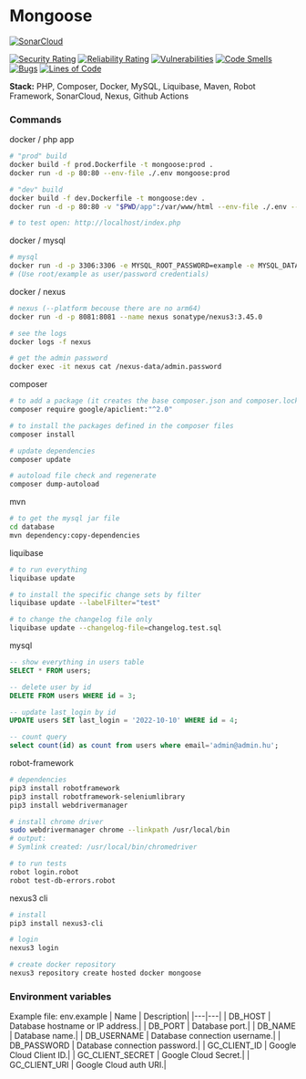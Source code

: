 # Mongoose

[![SonarCloud](https://sonarcloud.io/images/project_badges/sonarcloud-white.svg)](https://sonarcloud.io/summary/new_code?id=nagyzekkyandras_mongoose)

[![Security Rating](https://sonarcloud.io/api/project_badges/measure?project=nagyzekkyandras_mongoose&metric=security_rating)](https://sonarcloud.io/summary/new_code?id=nagyzekkyandras_mongoose)
[![Reliability Rating](https://sonarcloud.io/api/project_badges/measure?project=nagyzekkyandras_mongoose&metric=reliability_rating)](https://sonarcloud.io/summary/new_code?id=nagyzekkyandras_mongoose)
[![Vulnerabilities](https://sonarcloud.io/api/project_badges/measure?project=nagyzekkyandras_mongoose&metric=vulnerabilities)](https://sonarcloud.io/summary/new_code?id=nagyzekkyandras_mongoose)
[![Code Smells](https://sonarcloud.io/api/project_badges/measure?project=nagyzekkyandras_mongoose&metric=code_smells)](https://sonarcloud.io/summary/new_code?id=nagyzekkyandras_mongoose)
[![Bugs](https://sonarcloud.io/api/project_badges/measure?project=nagyzekkyandras_mongoose&metric=bugs)](https://sonarcloud.io/summary/new_code?id=nagyzekkyandras_mongoose)
[![Lines of Code](https://sonarcloud.io/api/project_badges/measure?project=nagyzekkyandras_mongoose&metric=ncloc)](https://sonarcloud.io/summary/new_code?id=nagyzekkyandras_mongoose)

**Stack:** PHP, Composer, Docker, MySQL, Liquibase, Maven, Robot Framework, SonarCloud, Nexus, Github Actions

### Commands
docker / php app
```sh
# "prod" build
docker build -f prod.Dockerfile -t mongoose:prod .
docker run -d -p 80:80 --env-file ./.env mongoose:prod

# "dev" build
docker build -f dev.Dockerfile -t mongoose:dev .
docker run -d -p 80:80 -v "$PWD/app":/var/www/html --env-file ./.env --name app mongoose:dev

# to test open: http://localhost/index.php
```
docker / mysql
```sh
# mysql
docker run -d -p 3306:3306 -e MYSQL_ROOT_PASSWORD=example -e MYSQL_DATABASE=mongoose -e TZ=Europe/Budapest --name mysql mysql:8
# (Use root/example as user/password credentials)
```
docker / nexus
```sh
# nexus (--platform becouse there are no arm64)
docker run -d -p 8081:8081 --name nexus sonatype/nexus3:3.45.0

# see the logs
docker logs -f nexus 

# get the admin password
docker exec -it nexus cat /nexus-data/admin.password
```

composer
```sh
# to add a package (it creates the base composer.json and composer.lock if not exsists)
composer require google/apiclient:"^2.0"

# to install the packages defined in the composer files
composer install

# update dependencies
composer update

# autoload file check and regenerate
composer dump-autoload
```

mvn
```sh
# to get the mysql jar file
cd database
mvn dependency:copy-dependencies
```

liquibase
```sh
# to run everything
liquibase update

# to install the specific change sets by filter
liquibase update --labelFilter="test"

# to change the changelog file only
liquibase update --changelog-file=changelog.test.sql
```

mysql
```sql
-- show everything in users table
SELECT * FROM users;

-- delete user by id
DELETE FROM users WHERE id = 3;

-- update last_login by id
UPDATE users SET last_login = '2022-10-10' WHERE id = 4;

-- count query
select count(id) as count from users where email='admin@admin.hu';
```

robot-framework
```sh
# dependencies
pip3 install robotframework
pip3 install robotframework-seleniumlibrary
pip3 install webdrivermanager

# install chrome driver
sudo webdrivermanager chrome --linkpath /usr/local/bin
# output:
# Symlink created: /usr/local/bin/chromedriver

# to run tests
robot login.robot
robot test-db-errors.robot
```

nexus3 cli
```sh
# install
pip3 install nexus3-cli

# login
nexus3 login

# create docker repository
nexus3 repository create hosted docker mongoose
```

### Environment variables
Example file: env.example
| Name | Description|
|---|---|
| DB_HOST | Database hostname or IP address.|
| DB_PORT | Database port.|
| DB_NAME | Database name.|
| DB_USERNAME | Database connection username.|
| DB_PASSWORD | Database connection password.|
| GC_CLIENT_ID | Google Cloud Client ID.|
| GC_CLIENT_SECRET | Google Cloud Secret.|
| GC_CLIENT_URI | Google Cloud auth URI.|